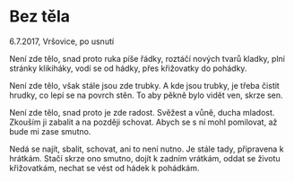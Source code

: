 # Bez těla
  6.7.2017, Vršovice, po usnutí

Není zde tělo, snad proto ruka píše řádky,
roztáčí nových tvarů kladky,
plní stránky klikiháky,
vodí se od hádky, přes křižovatky do pohádky.

Není zde tělo, však stále jsou zde trubky.
A kde jsou trubky, je třeba čistit hrudky,
co lepí se na povrch stěn.
To aby pěkně bylo vidět ven, skrze sen.

Není zde tělo, snad proto je zde radost.
Svěžest a vůně, ducha mladost.
Zkouším ji zabalit a na později schovat.
Abych se s ní mohl pomilovat,
až bude mi zase smutno.

Nedá se najít, sbalit, schovat,
ani to není nutno.
Je stále tady, připravena k hrátkám.
Stačí skrze ono smutno,
dojít k zadním vrátkám,
oddat se životu křižovatkám,
nechat se vést od hádek k pohádkám.
